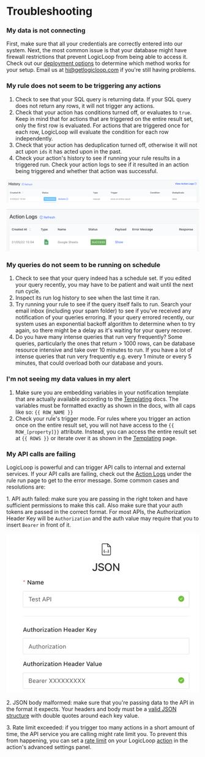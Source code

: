 # Troubleshooting

### My data is not connecting

First, make sure that all your credentials are correctly entered into our system. Next, the most common issue is that your database might have firewall restrictions that prevent LogicLoop from being able to access it. Check out our [deployment options](data-sources/data-sources/deployment-options.md) to determine which method works for your setup. Email us at hi@getlogicloop.com if you're still having problems.

### My rule does not seem to be triggering any actions

1. Check to see that your SQL query is returning data. If your SQL query does not return any rows, it will not trigger any actions.
2. Check that your action has conditions turned off, or evaluates to `true`. Keep in mind that for actions that are triggered on the entire result set, only the first row is evaluated. For actions that are triggered once for each row, LogicLoop will evaluate the condition for each row independently.&#x20;
3. Check that your action has deduplication turned off, otherwise it will not act upon `ids` it has acted upon in the past.
4. Check your action's history to see if running your rule results in a triggered run. Check your action logs to see if it resulted in an action being triggered and whether that action was successful.

![Run log history](<.gitbook/assets/Screen Shot 2022-01-13 at 4.10.27 PM.png>)

![Action log history](<.gitbook/assets/Screen Shot 2022-01-13 at 4.10.38 PM.png>)

### My queries do not seem to be running on schedule&#x20;

1. Check to see that your query indeed has a schedule set. If you edited your query recently, you may have to be patient and wait until the next run cycle.
2. Inspect its run log history to see when the last time it ran.&#x20;
3. Try running your rule to see if the query itself fails to run. Search your email inbox (including your spam folder) to see if you've received any notification of your queries erroring. If your query errored recently, our system uses an exponential backoff algorithm to determine when to try again, so there might be a delay as it's waiting for your query recover.&#x20;
4. Do you have many intense queries that run very frequently? Some queries, particularly the ones that return > 1000 rows, can be database resource intensive and take over 10 minutes to run. If you have a lot of intense queries that run very frequently e.g. every 1 minute or every 5 minutes, that could overload both our database and yours.

### I'm not seeing my data values in my alert&#x20;

1. Make sure you are embedding variables in your notification template that are actually available according to the [Templating](actions/templating.md) docs. The variables must be formatted exactly as shown in the docs, with all caps like so: `{{ ROW_NAME }}`
2. Check your rule's trigger mode. For rules where you trigger an action once on the entire result set, you will not have access to the `{{ ROW_[property]}}` attribute. Instead, you can access the entire result set at `{{ ROWS }}` or iterate over it as shown in the [Templating](actions/templating.md) page.

### My API calls are failing

LogicLoop is powerful and can trigger API calls to internal and external services. If your API calls are failing, check out the [Action Logs](broken-reference) under the rule run page to get to the error message. Some common cases and resolutions are:

1\. API auth failed: make sure you are passing in the right token and have sufficient permissions to make this call. Also make sure that your auth tokens are passed in the correct format. For most APIs, the Authorization Header Key will be `Authorization` and the auth value may require that you to insert `Bearer` in front of it.

&#x20;                                                  <img src=".gitbook/assets/Screen Shot 2022-01-13 at 4.23.11 PM (4).png" alt="" data-size="original">

2\. JSON body malformed: make sure that you're passing data to the API in the format it expects. Your headers and body must be a [valid JSON structure](https://jsonlint.com/) with double quotes around each key value.

3\. Rate limit exceeded: if you trigger too many actions in a short amount of time, the API service you are calling might rate limit you. To prevent this from happening, you can set a [rate limit](broken-reference) on your LogicLoop [action](broken-reference) in the action's advanced settings panel.


